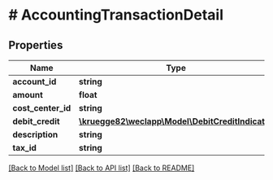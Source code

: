 # # AccountingTransactionDetail

## Properties

Name | Type | Description | Notes
------------ | ------------- | ------------- | -------------
**account_id** | **string** |  | [optional]
**amount** | **float** |  | [optional]
**cost_center_id** | **string** |  | [optional]
**debit_credit** | [**\kruegge82\weclapp\Model\DebitCreditIndicator**](DebitCreditIndicator.md) |  | [optional]
**description** | **string** |  | [optional]
**tax_id** | **string** |  | [optional]

[[Back to Model list]](../../README.md#models) [[Back to API list]](../../README.md#endpoints) [[Back to README]](../../README.md)
